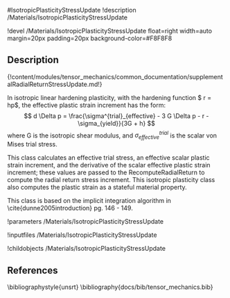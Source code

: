 #IsotropicPlasticityStressUpdate
!description /Materials/IsotropicPlasticityStressUpdate

!devel /Materials/IsotropicPlasticityStressUpdate float=right width=auto margin=20px padding=20px background-color=#F8F8F8

## Description
{!content/modules/tensor_mechanics/common_documentation/supplementalRadialReturnStressUpdate.md!}

In isotropic linear hardening plasticity, with the hardening function $ r = hp$, the effective plastic strain increment has the form:
$$
 d \Delta p = \frac{\sigma^{trial}_{effective} - 3 G \Delta p - r - \sigma_{yield}}{3G + h}
$$
where G is the isotropic shear modulus, and $\sigma^{trial}_{effective}$ is the scalar von Mises trial stress.

This class calculates an effective trial stress, an effective scalar plastic strain increment, and the derivative of the scalar effective plastic strain increment; these values are passed to the RecomputeRadialReturn to compute the radial return stress increment.  This isotropic plasticity class also computes the plastic strain as a stateful material property.

This class is based on the implicit integration algorithm in \cite{dunne2005introduction} pg. 146 - 149.

!parameters /Materials/IsotropicPlasticityStressUpdate

!inputfiles /Materials/IsotropicPlasticityStressUpdate

!childobjects /Materials/IsotropicPlasticityStressUpdate

## References
\bibliographystyle{unsrt}
\bibliography{docs/bib/tensor_mechanics.bib}
